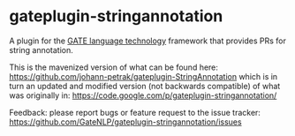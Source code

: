 gateplugin-stringannotation
===========================

A plugin for the <a href="https://gate.ac.uk">GATE language technology</a> framework that provides PRs for string annotation.

This is the mavenized version of what can be found here: https://github.com/johann-petrak/gateplugin-StringAnnotation 
which is in turn an updated and modified version (not backwards compatible) of what was originally in: https://code.google.com/p/gateplugin-stringannotation/ 

Feedback: please report bugs or feature request to the issue tracker: https://github.com/GateNLP/gateplugin-stringannotation/issues
